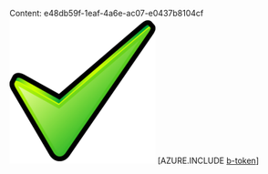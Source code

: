 Content: e48db59f-1eaf-4a6e-ac07-e0437b8104cf![image](3ff716f1-ddc5-421e-86ee-d1f93b68c2f6.png)
[AZURE.INCLUDE [b-token](e2c729e0-ede4-45cb-bb20-a328c98b0c6d.md)]
